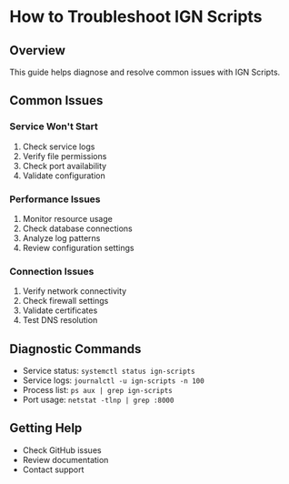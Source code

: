 # How to Troubleshoot IGN Scripts

## Overview
This guide helps diagnose and resolve common issues with IGN Scripts.

## Common Issues

### Service Won't Start
1. Check service logs
2. Verify file permissions
3. Check port availability
4. Validate configuration

### Performance Issues
1. Monitor resource usage
2. Check database connections
3. Analyze log patterns
4. Review configuration settings

### Connection Issues
1. Verify network connectivity
2. Check firewall settings
3. Validate certificates
4. Test DNS resolution

## Diagnostic Commands
- Service status: `systemctl status ign-scripts`
- Service logs: `journalctl -u ign-scripts -n 100`
- Process list: `ps aux | grep ign-scripts`
- Port usage: `netstat -tlnp | grep :8000`

## Getting Help
- Check GitHub issues
- Review documentation
- Contact support
